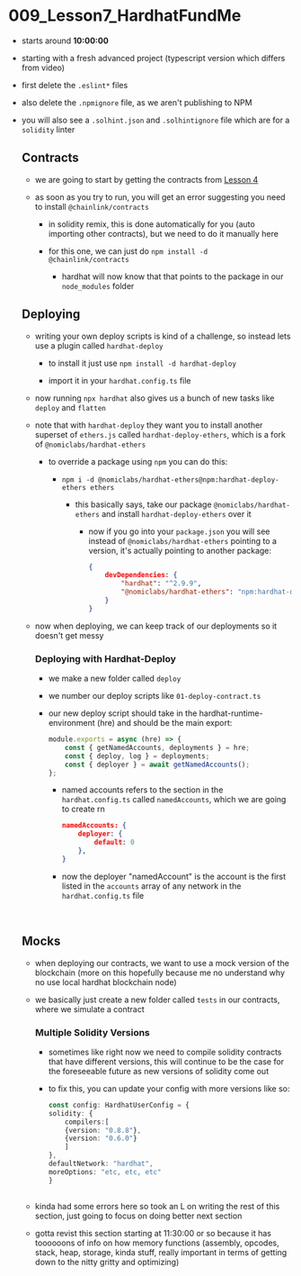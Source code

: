 # 009_Lesson7_HardhatFundMe

- starts around **10:00:00**

- starting with a fresh advanced project (typescript version which differs from video)

- first delete the `.eslint*` files
- also delete the `.npmignore` file, as we aren't publishing to NPM

- you will also see a `.solhint.json` and `.solhintignore` file which are for a `solidity` linter

    ## Contracts

    - we are going to start by getting the contracts from [Lesson 4](https://github.com/PatrickAlphaC/fund-me-fcc)

    - as soon as you try to run, you will get an error suggesting you need to install `@chainlink/contracts`
        
        - in solidity remix, this is done automatically for you (auto importing other contracts), but we need to do it manually here
        
        - for this one, we can just do `npm install -d @chainlink/contracts`
        
            - hardhat will now know that that points to the package in our `node_modules` folder
            
            
    ## Deploying

    - writing your own deploy scripts is kind of a challenge, so instead lets use a plugin called `hardhat-deploy`

        - to install it just use `npm install -d hardhat-deploy`
        
        - import it in your `hardhat.config.ts` file
        
    - now running `npx hardhat` also gives us a bunch of new tasks like `deploy` and `flatten`
        
    - note that with `hardhat-deploy` they want you to install another superset of `ethers.js` called `hardhat-deploy-ethers`, which is a fork of `@nomiclabs/hardhat-ethers`

        - to override a package using `npm` you can do this:
        
            - `npm i -d @nomiclabs/hardhat-ethers@npm:hardhat-deploy-ethers ethers`
            
                - this basically says, take our package `@nomiclabs/hardhat-ethers` and install `hardhat-deploy-ethers` over it
        
                    - now if you go into your `package.json` you will see instead of `@nomiclabs/hardhat-ethers` pointing to a version, it's actually pointing to another package:
                        ```json
                        {
                            devDependencies: {
                                "hardhat": "^2.9.9",
                                "@nomiclabs/hardhat-ethers": "npm:hardhat-deploy-ethers@^0.3.0-beta.13",
                            }
                        }
                        ```

    - now when deploying, we can keep track of our deployments so it doesn't get messy

        
        ### Deploying with Hardhat-Deploy
        
        - we make a new folder called `deploy`
        
        - we number our deploy scripts like `01-deploy-contract.ts`
        
        - our new deploy script should take in the hardhat-runtime-environment (hre) and should be the main export:
            ```ts
            module.exports = async (hre) => {
                const { getNamedAccounts, deployments } = hre;
                const { deploy, log } = deployments;
                const { deployer } = await getNamedAccounts();
            };

            ```
            
            - named accounts refers to the section in the `hardhat.config.ts` called `namedAccounts`, which we are going to create rn
                ```json
                namedAccounts: {
                    deployer: {
                        default: 0
                    },
                }
                ```
                
            - now the deployer "namedAccount" is the account is the first listed in the `accounts` array of any network in the `hardhat.config.ts` file
           
           <br>
            
    ## Mocks
    
    - when deploying our contracts, we want to use a mock version of the blockchain (more on this hopefully because me no understand why no use local hardhat blockchain node)
    
    - we basically just create a new folder called `tests` in our contracts, where we simulate a contract
    
        ### Multiple Solidity Versions
        
        - sometimes like right now we need to compile solidity contracts that have different versions, this will continue to be the case for the foreseeable future as new versions of solidity come out
        
        - to fix this, you can update your config with more versions like so:
            ```ts
            const config: HardhatUserConfig = {
            solidity: {
                compilers:[
                {version: "0.8.8"},
                {version: "0.6.0"} 
                ]
            },
            defaultNetwork: "hardhat",
            moreOptions: "etc, etc, etc"
            }
            ```


    ##
    
    - kinda had some errors here so took an L on writing the rest of this section, just going to focus on doing better next section 
    
    - gotta revist this section starting at 11:30:00 or so because it has toooooons of info on how memory functions (assembly, opcodes, stack, heap, storage, kinda stuff, really important in terms of getting down to the nitty gritty and optimizing)
